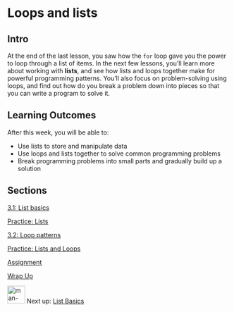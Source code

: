 # Loops and lists

## Intro

At the end of the last lesson, you saw how the `for` loop gave you the power to loop through a list of items. In the next few lessons, you’ll learn more about working with **lists**, and see how lists and loops together make for powerful programming patterns. You’ll also focus on problem-solving using loops, and find out how do you break a problem down into pieces so that you can write a program to solve it.

## **Learning Outcomes**

After this week, you will be able to:

- Use lists to store and manipulate data
- Use loops and lists together to solve common programming problems
- Break programming problems into small parts and gradually build up a solution

## Sections

[3.1: List basics](/future-proof-with-python-feb-2022/loops-and-lists/list-basics.md)

[Practice: Lists](/future-proof-with-python-feb-2022/loops-and-lists/practice-lists.md)

[3.2:  Loop patterns](/future-proof-with-python-feb-2022/loops-and-lists/loop-patterns.md)

[Practice: Lists and Loops](/future-proof-with-python-feb-2022/loops-and-lists/practice-lists-and-loops.md)

[Assignment](/future-proof-with-python-feb-2022/loops-and-lists/assignment.md)

[Wrap Up](/future-proof-with-python-feb-2022/loops-and-lists/wrap-up.md)

<aside>


<img src="/future-proof-with-python-feb-2022/man-in-hike.png" alt="man-in-hike.png" width="40px" /> Next up: [List Basics](/future-proof-with-python-feb-2022/loops-and-lists/list-basics.md)

</aside>